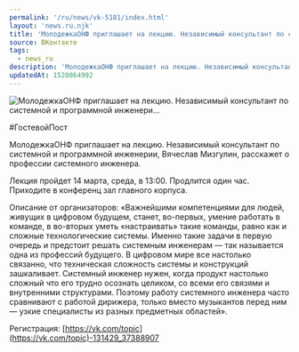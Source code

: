 ```yaml
---
permalink: '/ru/news/vk-5181/index.html'
layout: 'news.ru.njk'
title: 'МолодежкаОНФ приглашает на лекцию. Независимый консультант по системной и программной инженери'
source: ВКонтакте
tags:
  - news_ru
description: 'МолодежкаОНФ приглашает на лекцию. Независимый консультант по системной и программной инженери…'
updatedAt: 1520864992
---
```

![МолодежкаОНФ приглашает на лекцию. Независимый консультант по системной и программной инженери…](https://sun9-59.userapi.com/impf/c840734/v840734800/651b0/XyQMvaIhZ1k.jpg?size=960x600&quality=96&proxy=1&sign=673679f07276a88c0eba68ea968c4d99&c_uniq_tag=r0WEcMgo2JSGUcW19mXw_F8eMh9S3kerLf0RRPFQZ_A&type=album)

#ГостевойПост

МолодежкаОНФ приглашает на лекцию. Независимый консультант по системной и программной инженерии, Вячеслав Мизгулин, расскажет о профессии системного инженера.

Лекция пройдет 14 марта, среда, в 13:00. Продлится один час. Приходите в конференц зал главного корпуса.

Описание от организаторов:
«Важнейшими компетенциями для людей, живущих в цифровом будущем, станет, во-первых, умение работать в команде, в во-вторых уметь «настраивать» такие команды, равно как и сложные технологические системы. Именно такие задачи в первую очередь и предстоит решать системным инженерам — так называется одна из профессий будущего. В цифровом мире все настолько связанно, что техническая сложность системы и конструкций зашкаливает. Системный инженер нужен, когда продукт настолько сложный что его трудно осознать целиком, со всеми его связями и внутренними структурами. Поэтому работу системного инженера часто сравнивают с работой дирижера, только вместо музыкантов перед ним — узкие специалисты из разных предметных областей».

Регистрация: [https://vk.com/topic](https://vk.com/topic)-131429_37388907
